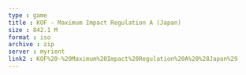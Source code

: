 ```yaml
---
type : game
title : KOF - Maximum Impact Regulation A (Japan)
size : 842.1 M
format : iso
archive : zip
server : myrient
link2 : KOF%20-%20Maximum%20Impact%20Regulation%20A%20%28Japan%29
---
```

